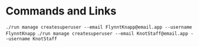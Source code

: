 # Commands and Links

`./run manage createsuperuser --email FlynntKnapp@email.app --username FlynntKnapp`
`./run manage createsuperuser --email KnotStaff@email.app --username KnotStaff`
